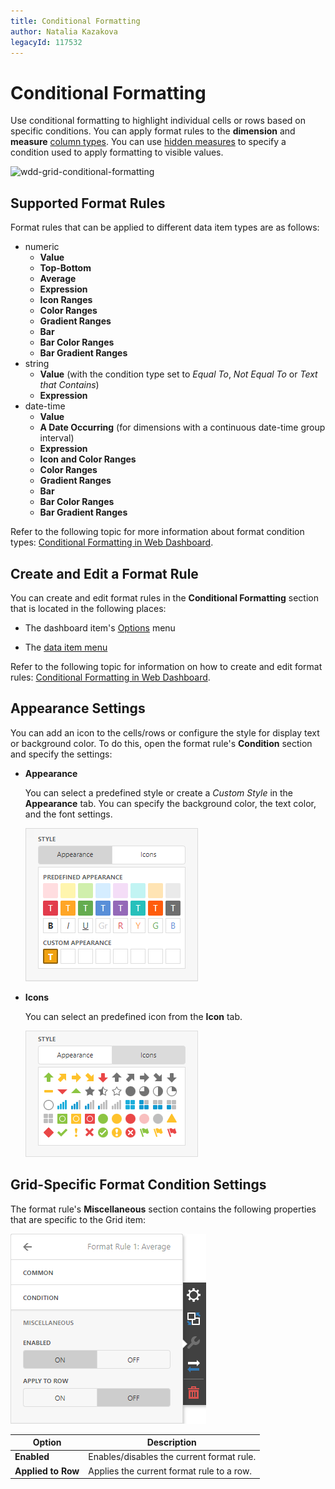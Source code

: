 ```yaml
---
title: Conditional Formatting
author: Natalia Kazakova
legacyId: 117532
---
```

# Conditional Formatting
Use conditional formatting to highlight individual cells or rows based on specific conditions. You can apply format rules to the **dimension** and **measure** [column types](columns.md). You can use [hidden measures](../../bind-dashboard-items-to-data/hidden-data-items.md) to specify a condition used to apply formatting to visible values. 

![wdd-grid-conditional-formatting](../../../../images/img125791.png) 

## Supported Format Rules

Format rules that can be applied to different data item types are as follows:
* numeric 
	* **Value**
	* **Top-Bottom**
	* **Average**
	* **Expression**  
	* **Icon Ranges**
	* **Color Ranges**
	* **Gradient Ranges**
	* **Bar** 
	* **Bar Color Ranges** 
	* **Bar Gradient Ranges** 
* string 
	* **Value** (with the condition type set to _Equal To_, _Not Equal To_ or _Text that Contains_)
	* **Expression**
* date-time 
	* **Value**
	* **A Date Occurring** (for dimensions with a continuous date-time group interval)
	* **Expression**
	* **Icon and Color Ranges**
	* **Color Ranges**
	* **Gradient Ranges**
	* **Bar** 
	* **Bar Color Ranges** 
	* **Bar Gradient Ranges** 

Refer to the following topic for more information about format condition types: [Conditional Formatting in Web Dashboard](../../appearance-customization/conditional-formatting.md).

## Create and Edit a Format Rule   

You can create and edit format rules in the **Conditional Formatting** section that is located in the following places:

* The dashboard item's [Options](../../ui-elements/dashboard-item-menu.md) menu

* The [data item menu](../../ui-elements/data-item-menu.md)

Refer to the following topic for information on how to create and edit format rules: [Conditional Formatting in Web Dashboard](../../appearance-customization/conditional-formatting.md).

## Appearance Settings

You can add an icon to the cells/rows or configure the style for display text or background color. To do this, open the format rule's **Condition** section and specify the settings:

* **Appearance**
  
	You can select a predefined style or create a *Custom Style* in the **Appearance** tab. You can specify the background color, the text color, and the font settings.
    
    ![|Web Dashboard - Appearance Tab](../../../../images/wdd-cf-appearance-gallery126044.png)

* **Icons**

	You can select an predefined icon from the **Icon** tab.

	![Web Dashboard - Icons Tab](../../../../images/wdd-cf-icons-gallery126045.png)


## Grid-Specific Format Condition Settings

The format rule's **Miscellaneous** section contains the following properties that are specific to the Grid item:

![web-cf-grid-miscellaneous](../../../../images/web-cf-grid-miscellaneous.png)

 | Option | Description |
 | -- | --| 
 | **Enabled** | Enables/disables the current format rule. |
 | **Applied to Row** | Applies the current format rule to a row. |
